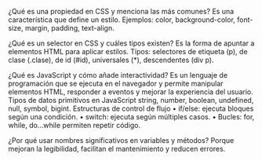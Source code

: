 ¿Qué es una propiedad en CSS y menciona las más comunes?
Es una característica que define un estilo.
Ejemplos: color, background-color, font-size, margin, padding, text-align.

¿Qué es un selector en CSS y cuáles tipos existen?
Es la forma de apuntar a elementos HTML para aplicar estilos.
Tipos: selectores de etiqueta (p), de clase (.clase), de id (#id), universales (*), descendentes (div p).

¿Qué es JavaScript y cómo añade interactividad?
Es un lenguaje de programación que se ejecuta en el navegador y permite manipular elementos HTML, responder a eventos y mejorar la experiencia del usuario.
Tipos de datos primitivos en JavaScript
string, number, boolean, undefined, null, symbol, bigint.
Estructuras de control de flujo
•	if/else: ejecuta bloques según una condición.
•	switch: ejecuta según múltiples casos.
•	Bucles: for, while, do...while permiten repetir código.

¿Por qué usar nombres significativos en variables y métodos?
Porque mejoran la legibilidad, facilitan el mantenimiento y reducen errores.
